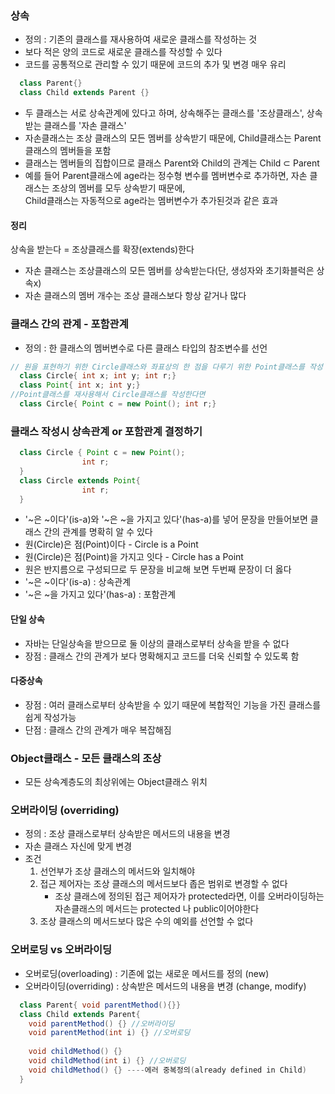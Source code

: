 ### 상속
- 정의 : 기존의 클래스를 재사용하여 새로운 클래스를 작성하는 것
- 보다 적은 양의 코드로 새로운 클래스를 작성할 수 있다
- 코드를 공통적으로 관리할 수 있기 때문에 코드의 추가 및 변경 매우 유리
```java
  class Parent{}
  class Child extends Parent {}
```
- 두 클래스는 서로 상속관계에 있다고 하며, 상속해주는 클래스를 '조상클래스', 상속받는 클래스를 '자손 클래스'
- 자손클래스는 조상 클래스의 모든 멤버를 상속받기 때문에, Child클래스는 Parent클래스의 멤버들을 포함
- 클래스는 멤버들의 집합이므로 클래스 Parent와 Child의 관계는 Child ⊂ Parent
- 예를 들어 Parent클래스에 age라는 정수형 변수를 멤버변수로 추가하면, 자손 클래스는 조상의 멤버를 모두 상속받기 때문에, <br>
  Child클래스는 자동적으로 age라는 멤버변수가 추가된것과 같은 효과

#### 정리
상속을 받는다 = 조상클래스를 확장(extends)한다
- 자손 클래스는 조상클래스의 모든 멤버를 상속받는다(단, 생성자와 초기화블럭은 상속x)
- 자손 클래스의 멤버 개수는 조상 클래스보다 항상 같거나 많다

### 클래스 간의 관계 - 포함관계
- 정의 : 한 클래스의 멤버변수로 다른 클래스 타입의 참조변수를 선언
```java
// 원을 표현하기 위한 Circle클래스와 좌표상의 한 점을 다루기 위한 Point클래스를 작성
  class Circle{ int x; int y; int r;}
  class Point{ int x; int y;}
//Point클래스를 재사용해서 Circle클래스를 작성한다면
  class Circle{ Point c = new Point(); int r;}
```

### 클래스 작성시 상속관계 or 포함관계 결정하기
```java
  class Circle { Point c = new Point();
                int r;
  }
  class Circle extends Point{
                int r;
  }
```
- '~은 ~이다'(is-a)와 '~은 ~을 가지고 있다'(has-a)를 넣어 문장을 만들어보면 클래스 간의 관계를 명확히 알 수 있다
- 원(Circle)은 점(Point)이다 - Circle is a Point
- 원(Circle)은 점(Point)을 가지고 잇다 - Circle has a Point
- 원은 반지름으로 구성되므로 두 문장을 비교해 보면 두번째 문장이 더 옳다
- '~은 ~이다'(is-a) : 상속관계
- '~은 ~을 가지고 있다'(has-a) : 포함관계

#### 단일 상속
- 자바는 단일상속을 받으므로 둘 이상의 클래스로부터 상속을 받을 수 없다
- 장점 : 클래스 간의 관계가 보다 명확해지고 코드를 더욱 신뢰할 수 있도록 함
 
#### 다중상속
 - 장점 : 여러 클래스로부터 상속받을 수 있기 때문에 복합적인 기능을 가진 클래스를 쉽게 작성가능
 - 단점 : 클래스 간의 관계가 매우 복잡해짐

### Object클래스 - 모든 클래스의 조상
- 모든 상속계층도의 최상위에는 Object클래스 위치

### 오버라이딩 (overriding)
- 정의 : 조상 클래스로부터 상속받은 메서드의 내용을 변경
- 자손 클래스 자신에 맞게 변경
- 조건 
  1. 선언부가 조상 클래스의 메서드와 일치해야 
  2. 접근 제어자는 조상 클래스의 메서드보다 좁은 범위로 변경할 수 없다 
      - 조상 클래스에 정의된 접근 제어자가 protected라면, 이를 오버라이딩하는 자손클래스의 메서드는 protected 나 public이어야한다
  3. 조상 클래스의 메서드보다 많은 수의 예외를 선언할 수 없다

### 오버로딩 vs 오버라이딩
- 오버로딩(overloading) : 기존에 없는 새로운 메서드를 정의 (new)
- 오버라이딩(overriding) : 상속받은 메서드의 내용을 변경 (change, modify)
```java
  class Parent{ void parentMethod(){}}
  class Child extends Parent{
    void parentMethod() {} //오버라이딩
    void parentMethod(int i) {} //오버로딩
    
    void childMethod() {}
    void childMethod(int i) {} //오버로딩
    void childMethod() {} ----에러 중복정의(already defined in Child)
  }
```
